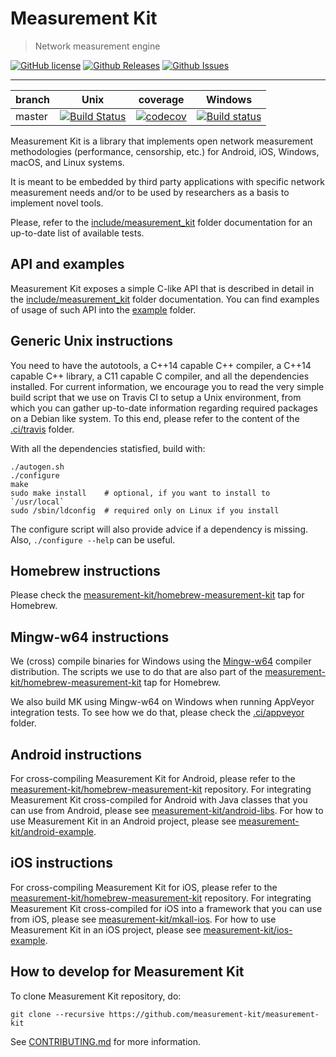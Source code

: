 # Measurement Kit

> Network measurement engine

[![GitHub license](https://img.shields.io/badge/License-BSD%202--Clause-orange.svg)](https://raw.githubusercontent.com/measurement-kit/measurement-kit/master/LICENSE) [![Github Releases](https://img.shields.io/github/release/measurement-kit/measurement-kit.svg)](https://github.com/measurement-kit/measurement-kit/releases) [![Github Issues](https://img.shields.io/github/issues/measurement-kit/measurement-kit.svg)](https://github.com/measurement-kit/measurement-kit/issues)

- - -

| branch | Unix      | coverage  | Windows  |
|--------|-----------|-----------|----------|
| master | [![Build Status](https://img.shields.io/travis/measurement-kit/measurement-kit/master.svg?label=travis)](https://travis-ci.org/measurement-kit/measurement-kit) | [![codecov](https://codecov.io/gh/measurement-kit/measurement-kit/branch/master/graph/badge.svg)](https://codecov.io/gh/measurement-kit/measurement-kit) | [![Build status](https://img.shields.io/appveyor/ci/bassosimone/measurement-kit/master.svg?label=appveyor)](https://ci.appveyor.com/project/bassosimone/measurement-kit/branch/master) |

Measurement Kit is a library that implements open network measurement
methodologies (performance, censorship, etc.) for Android, iOS, Windows,
macOS, and Linux systems.

It is meant to be embedded by third party applications with specific network
measurement needs and/or to be used by researchers as a basis to implement
novel tools.

Please, refer to the [include/measurement_kit](include/measurement_kit)
folder documentation for an up-to-date list of available tests.

## API and examples

Measurement Kit exposes a simple C-like API that is described in detail
in the [include/measurement_kit](include/measurement_kit) folder
documentation. You can find examples of usage of such API into the
[example](example) folder.

## Generic Unix instructions

You need to have the autotools, a C++14 capable C++ compiler, a C++14
capable C++ library, a C11 capable C compiler, and all the dependencies
installed. For current information, we encourage you to read the very simple
build script that we use on Travis CI to setup a Unix environment, from
which you can gather up-to-date information regarding required packages on
a Debian like system. To this end, please refer to the content of the
[.ci/travis](.ci/travis) folder.

With all the dependencies statisfied, build with:

```
./autogen.sh
./configure
make
sudo make install    # optional, if you want to install to `/usr/local`
sudo /sbin/ldconfig  # required only on Linux if you install
```

The configure script will also provide advice if a dependency is missing. Also,
`./configure --help` can be useful.

## Homebrew instructions

Please check the [measurement-kit/homebrew-measurement-kit](
https://github.com/measurement-kit/homebrew-measurement-kit) tap
for Homebrew.

## Mingw-w64 instructions

We (cross) compile binaries for Windows using the [Mingw-w64](
https://mingw-w64.org/doku.php) compiler distribution. The scripts
we use to do that are also part of the [
measurement-kit/homebrew-measurement-kit](
https://github.com/measurement-kit/homebrew-measurement-kit) tap
for Homebrew.

We also build MK using Mingw-w64 on Windows when running AppVeyor
integration tests. To see how we do that, please check the
[.ci/appveyor](.ci/appveyor) folder.

## Android instructions

For cross-compiling Measurement Kit for Android, please refer to the
[measurement-kit/homebrew-measurement-kit](
https://github.com/measurement-kit/homebrew-measurement-kit) repository. For
integrating Measurement Kit cross-compiled for Android with Java classes
that you can use from Android, please see [measurement-kit/android-libs](
https://github.com/measurement-kit/android-libs). For how to use Measurement
Kit in an Android project, please see [measurement-kit/android-example](
https://github.com/measurement-kit/android-example).

## iOS instructions

For cross-compiling Measurement Kit for iOS, please refer to the
[measurement-kit/homebrew-measurement-kit](
https://github.com/measurement-kit/homebrew-measurement-kit) repository. For
integrating Measurement Kit cross-compiled for iOS into a framework
that you can use from iOS, please see [measurement-kit/mkall-ios](
https://github.com/measurement-kit/mkall-ios). For how to use Measurement
Kit in an iOS project, please see [measurement-kit/ios-example](
https://github.com/measurement-kit/ios-example).

## How to develop for Measurement Kit

To clone Measurement Kit repository, do:

    git clone --recursive https://github.com/measurement-kit/measurement-kit

See [CONTRIBUTING.md](CONTRIBUTING.md) for more information.
